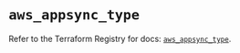 # `aws_appsync_type`

Refer to the Terraform Registry for docs: [`aws_appsync_type`](https://registry.terraform.io/providers/hashicorp/aws/5.90.0/docs/resources/appsync_type).
